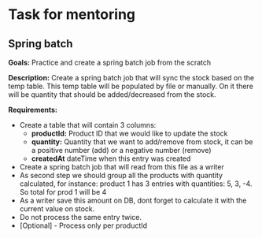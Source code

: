 # Task for mentoring

## Spring batch

**Goals:** Practice and create a spring batch job from the scratch

**Description:** Create a spring batch job that will sync the stock based on the temp table. This temp table will be populated by file or manually.
On it there will be quantity that should be added/decreased from the stock.

**Requirements:**

- Create a table that will contain 3 columns:
    - **productId:** Product ID that we would like to update the stock
    - **quantity:** Quantity that we want to add/remove from stock, it can be a positive number (add) or a negative number (remove)
    - **createdAt** dateTime when this entry was created
- Create a spring batch job that will read from this file as a writer
- As second step we should group all the products with quantity calculated, for instance: product 1 has 3 entries with quantities: 5, 3, -4. So total for prod 1 will be 4
- As a writer save this amount on DB, dont forget to calculate it with the current value on stock.
- Do not process the same entry twice.
- [Optional] - Process only per productId